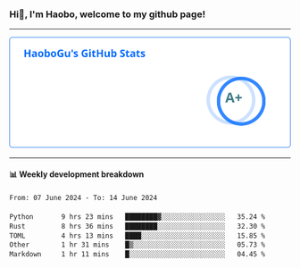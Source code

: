 <!--<h2 align="center"> Hi👋, I'm Haobo, welcome to my github page! </h2>-->
### Hi👋, I'm Haobo, welcome to my github page!
-------

<img href="https://github.com/HaoboGu" src="assets/stats.svg" alt="github stats" /> 

-------

#### 📊 **Weekly development breakdown**
<!--START_SECTION:waka-->

```txt
From: 07 June 2024 - To: 14 June 2024

Python       9 hrs 23 mins   ████████▓░░░░░░░░░░░░░░░░   35.24 %
Rust         8 hrs 36 mins   ████████░░░░░░░░░░░░░░░░░   32.30 %
TOML         4 hrs 13 mins   ████░░░░░░░░░░░░░░░░░░░░░   15.85 %
Other        1 hr 31 mins    █▒░░░░░░░░░░░░░░░░░░░░░░░   05.73 %
Markdown     1 hr 11 mins    █░░░░░░░░░░░░░░░░░░░░░░░░   04.45 %
```

<!--END_SECTION:waka-->
<!--
backup url: https://github-readme-status-dusky-ten.vercel.app/api?username=HaoboGu&count_private=true&show_icons=true&theme=transparent&border_color=2f80ed
-->
<!--
**HaoboGu/HaoboGu** is a ✨ _special_ ✨ repository because its `README.md` (this file) appears on your GitHub profile.

Here are some ideas to get you started:

- 🔭 I’m currently working on AI-assisted programming tools
- 🌱 I’m currently learning ...
- 👯 I’m looking to collaborate on ...
- 🤔 I’m looking for help with ...
- 💬 Ask me about ...
- 📫 How to reach me: ...
- 😄 Pronouns: ...
- ⚡ Fun fact: ...
-->
